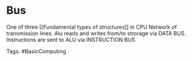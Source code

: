 # Bus

One of three [[Fundamental types of  structures]] in CPU
Network of transmission lines. Alu reads and writes from/to strorage via DATA BUS. Instructions are sent to ALU via INSTRUCTION BUS

Tags: 
#BasicComputing